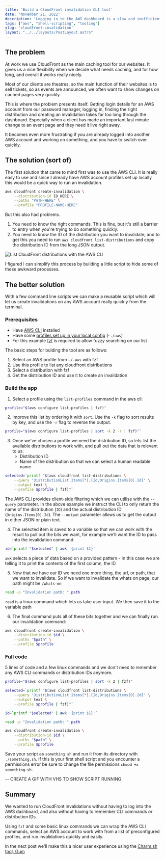 ```yaml
---
title: 'Build a CloudFront invalidation CLI tool'
date: 'November 21, 2022'
description: 'Logging in to the AWS dashboard is a slow and inefficient way of creating cache invalidations so I built a simple CLI tool using the AWS CLI to speed things up.'
tags: ["aws", "shell-scripting", "tooling"]
slug: 'cloudfront-invalidation'
layout: "../../layouts/PostLayout.astro"
---
```


## The problem

At work we use CloudFront as the main caching tool for our websites. It gives us a nice flexibility when we decide what needs caching, and for how long, and overall it works really nicely. 

Most of our clients are theatres, so the main function of their websites is to sell tickets, so as events are announced, we often want to show changes on cached pages very quickly.

This is where the problem presents itself. Getting login details for an AWS account from our password manager, logging in, finding the right distribution and creating an invalidation takes far too long through the dashboard. Especially when a client has made an important last minute change to an event page and they need it live right away.

It becomes even more frustrating if you are already logged into another AWS account and working on something, and you have to switch over quickly.

## The solution (sort of)

The first solution that came to mind first was to use the AWS CLI. It is really easy to use and since I already have AWS account profiles set up locally this would be a quick way to run an invalidation.

```bash
aws cloudfront create-invalidation \
    --distribution-id ID_HERE \
    --paths "PATH-HERE" \
    --profile "PROFILE-NAME-HERE"
```

But this also had problems.

1. You need to know the right commands. This is fine, but it's still a barrier to entry when you're trying to do something quickly.
2. You need to know the ID of the distribution you want to invalidate, and to get this you need to run `aws cloudfront list-distributions` and copy the distribution ID from the long JSON output.

![List CloudFront distributions with the AWS CLI](/assets/cloudfront-distros.gif "Cloudfront distributions")

I figured I can simplify this process by building a little script to hide some of these awkward processes.

## The better solution

With a few command line scripts we can make a reusable script which will let us create invalidations on any AWS account really quickly from the terminal.

### Prerequisites

- Have [AWS CLI](https://docs.aws.amazon.com/cli/latest/userguide/cli-chap-getting-started.html) installed
- Have some [profiles set up in your local config](https://docs.aws.amazon.com/cli/latest/userguide/cli-configure-profiles.html) (`~./aws`)
- For this example [fzf](https://github.com/junegunn/fzf) is required to allow fuzzy searching on our list

The basic steps for bulding the tool are as follows:

1. Select an AWS profile from `~/.aws` with fzf
2. Use this profile to list any cloudfront distributions
3. Select a distribution with fzf
4. Get the distribution ID and use it to create an invalidation

### Build the app

1. Select a profile using the `list-profiles` command in the aws cli:

```bash
profile="$(aws configure list-profiles | fzf)"
```

2. Improve this list by ordering it with `sort`. Use the `-k` flag to sort results by key, and use the `-r` flag to reverse the output.

```bash
profile="$(aws configure list-profiles | sort -k 2 -r | fzf)"`
```

3. Once we've chosen a profile we need the distribution ID, so lets list the available distributions to work with, and pull out the data that is relevant to us:
	- Distribution ID
	- Name of the distribution so that we can select a human readable name

```bash
selected=`printf "$(aws cloudfront list-distributions \
    --query 'DistributionList.Items[*].[Id,Origins.Items[0].Id]' \
    --output text \
    --profile $profile | fzf)"`
```

The AWS CLI provides client-side filtering which we can utilise with the `--query` parameter. In the above example we instruct the CLI to only return the name of the distribution (`ID`) and the actual distribution ID (`Origins.Items[0].Id`). The `--output` parameter allows us to get the output in either JSON or plain text.

4. The selected item is saved to a variable so that we can work with the result to pull out the bits we want, for example we'll want the ID to pass into the invalidation command:

```bash
id=`printf "$selected" | awk '{print $1}'
```

`awk` selects a piece of data based on a provided pattern - in this case we are telling it to print the contents of the first column, the ID

5. Now that we have our ID we need one more thing, the url, or path, that we want to invalidate. So if we want to invalidate the whats on page, our path might be `/whats-on`

```bash
read -p "Invalidation path: " path
```

`read` is a linux command which lets us take user input. We then save it to the variable path

6. The final command puts all of these bits together and we can finally run our invalidation command:

```bash
aws cloudfront create-invalidation \
    --distribution-id $id \
    --paths "$path" \
    --profile $profile
```

### Full code

5 lines of code and a few linux commands and we don't need to remember any AWS CLI commands or distribution IDs anymore.

```bash
profile="$(aws configure list-profiles | sort -k 2 | fzf)"

selected=`printf "$(aws cloudfront list-distributions \
    --query 'DistributionList.Items[*].[Id,Origins.Items[0].Id]' \
    --output text \
    --profile $profile | fzf)"`

id=`printf "$selected" | awk '{print $1}'`

read -p "Invalidation path: " path

aws cloudfront create-invalidation \
    --distribution-id $id \
    --paths "$path" \
    --profile $profile
```

Save your script as `something.sh` and run it from its directory with `./something.sh`. If this is your first shell script and you encounter a permissions error be sure to change the file permissions `chmod +x something.sh`.

-- CREATE A GIF WITH VHS TO SHOW SCRIPT RUNNING

## Summary

We wanted to run CloudFront invalidations without having to log into the AWS dashboard, and also without having to remember CLI commands or distribution IDs.

Using `fzf` and some basic linux commands we can wrap the AWS CLI commands, select an AWS account to work with from a list of preconfigured profiles, and run invalidations quickly and easily.

In the next post we'll make this a nicer user experience using the [Charm.sh tool, Gum](https://github.com/charmbracelet/gum)
